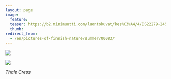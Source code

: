 ```yaml
---
layout: page
image:
  feature:
  teaser: https://b2.minimuutti.com/luontokuvat/kes%C3%A4/4/DS22279-245px.jpg
  thumb:
redirect_from:
  - /en/pictures-of-finnish-nature/summer/00083/
---
```


![](https://b2.minimuutti.com/luontokuvat/kes%C3%A4/4/DS22283-800px.jpg)

![](https://b2.minimuutti.com/luontokuvat/kes%C3%A4/4/DS22279-800px.jpg)

*Thale Cress*
